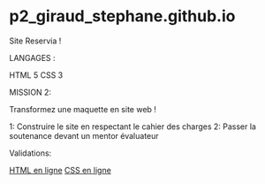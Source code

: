 # p2_giraud_stephane.github.io
Site Reservia !

LANGAGES :

HTML 5
CSS 3

MISSION 2:

Transformez une maquette en site web !

1: Construire le site en respectant le cahier des charges
2: Passer la soutenance devant un mentor évaluateur

Validations:

<a href="https://validator.w3.org/nu/?doc=https%3A%2F%2Fstephanegiraud.github.io%2FStephaneGiraud_2_11022020%2F%23"> HTML en ligne</a>
<a href="https://jigsaw.w3.org/css-validator/validator?uri=https%3A%2F%2Fstephanegiraud.github.io%2FStephaneGiraud_2_11022020%2F%23&profile=css3svg&usermedium=all&warning=1&vextwarning=&lang=fr"> CSS en ligne </a>